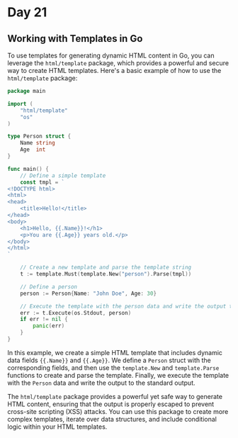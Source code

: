 # Day 21

## Working with Templates in Go

To use templates for generating dynamic HTML content in Go, you can leverage the `html/template` package, which provides a powerful and secure way to create HTML templates. Here's a basic example of how to use the `html/template` package:

```go
package main

import (
	"html/template"
	"os"
)

type Person struct {
	Name string
	Age  int
}

func main() {
	// Define a simple template
	const tmpl = `
<!DOCTYPE html>
<html>
<head>
    <title>Hello!</title>
</head>
<body>
    <h1>Hello, {{.Name}}!</h1>
    <p>You are {{.Age}} years old.</p>
</body>
</html>
`

	// Create a new template and parse the template string
	t := template.Must(template.New("person").Parse(tmpl))

	// Define a person
	person := Person{Name: "John Doe", Age: 30}

	// Execute the template with the person data and write the output to the standard output
	err := t.Execute(os.Stdout, person)
	if err != nil {
		panic(err)
	}
}
```

In this example, we create a simple HTML template that includes dynamic data fields `{{.Name}}` and `{{.Age}}`. We define a `Person` struct with the corresponding fields, and then use the `template.New` and `template.Parse` functions to create and parse the template. Finally, we execute the template with the `Person` data and write the output to the standard output.

The `html/template` package provides a powerful yet safe way to generate HTML content, ensuring that the output is properly escaped to prevent cross-site scripting (XSS) attacks. You can use this package to create more complex templates, iterate over data structures, and include conditional logic within your HTML templates.
